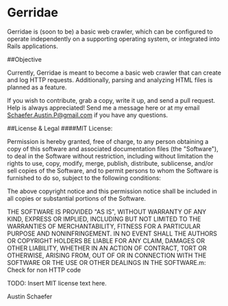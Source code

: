 # Gerridae

Gerridae is (soon to be) a basic web crawler, which can be configured to operate independently on a supporting operating system, or integrated into Rails applications.


##Objective

Currently, Gerridae is meant to become a basic web crawler that can create and log HTTP requests. Additionally, parsing and analyzing HTML files is planned as a feature.

If you wish to contribute, grab a copy, write it up, and send a pull request. Help is always appreciated! Send me a message here or at my email Schaefer.Austin.P@gmail.com if you have any questions. 

##License & Legal
####MIT License:

Permission is hereby granted, free of charge, to any person obtaining a copy
of this software and associated documentation files (the "Software"), to deal
in the Software without restriction, including without limitation the rights
to use, copy, modify, merge, publish, distribute, sublicense, and/or sell
copies of the Software, and to permit persons to whom the Software is
furnished to do so, subject to the following conditions:

The above copyright notice and this permission notice shall be included in
all copies or substantial portions of the Software.

THE SOFTWARE IS PROVIDED "AS IS", WITHOUT WARRANTY OF ANY KIND, EXPRESS OR
IMPLIED, INCLUDING BUT NOT LIMITED TO THE WARRANTIES OF MERCHANTABILITY,
FITNESS FOR A PARTICULAR PURPOSE AND NONINFRINGEMENT. IN NO EVENT SHALL THE
AUTHORS OR COPYRIGHT HOLDERS BE LIABLE FOR ANY CLAIM, DAMAGES OR OTHER
LIABILITY, WHETHER IN AN ACTION OF CONTRACT, TORT OR OTHERWISE, ARISING FROM,
OUT OF OR IN CONNECTION WITH THE SOFTWARE OR THE USE OR OTHER DEALINGS IN
THE SOFTWARE.m: Check for non HTTP code 

TODO: Insert MIT license text here.

Austin Schaefer
